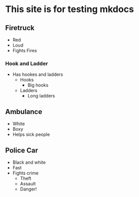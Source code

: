 # This site is for testing mkdocs

## Firetruck
- Red
- Loud
- Fights Fires
### Hook and Ladder
- Has hookes and ladders
    - Hooks
        - Big hooks
    - Ladders
        - Long ladders

## Ambulance
- White
- Boxy
- Helps sick people

## Police Car
- Black and white
- Fast
- Fights crime
    - Theft
    - Assault
    - Danger!